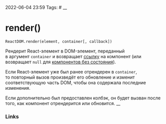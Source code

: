 2022-06-04 23:59
Tags: #
__
# render()
```
ReactDOM.render(element, container[, callback])
```

Рендерит React-элемент в DOM-элемент, переданный в аргумент `container` и возвращает [ссылку](https://ru.reactjs.org/docs/more-about-refs.html) на компонент (или возвращает `null` для [компонентов без состояния](https://ru.reactjs.org/docs/components-and-props.html#function-and-class-components)).

Если React-элемент уже был ранее отрендерен в `container`, то повторный вызов произведёт его обновление и изменит соответствующую часть DOM, чтобы она содержала последние изменения.

Если дополнительно был предоставлен колбэк, он будет вызван после того, как компонент отрендерится или обновится.
__
### Links
